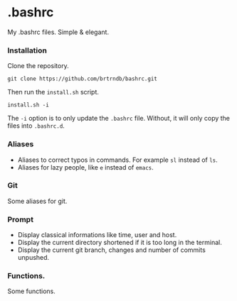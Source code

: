 # .bashrc
My .bashrc files. Simple & elegant.

### Installation
Clone the repository.
```
git clone https://github.com/brtrndb/bashrc.git
```
Then run the `install.sh` script.
```
install.sh -i
```
The `-i` option is to only update the `.bashrc` file. Without, it will only copy the files into `.bashrc.d`.

### Aliases
- Aliases to correct typos in commands. For example `sl` instead of `ls`.
- Aliases for lazy people, like `e` instead of `emacs`.

### Git
Some aliases for git.

### Prompt
- Display classical informations like time, user and host.
- Display the current directory shortened if it is too long in the terminal.
- Display the current git branch, changes and number of commits unpushed.

### Functions.
Some functions.